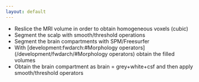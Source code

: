 ```yaml
---
layout: default
---
```


- Reslice the MRI volume in order to obtain homogeneous voxels (cubic)
- Segment the scalp with smooth/threshold operations
- Segment the brain compartments with SPM/Freesurfer
- With [development:fwdarch:#Morphology operators](/development/fwdarch/#Morphology operators) obtain the filled volumes
- Obtain the brain compartment as brain = grey+white+csf and then apply smooth/threshold operators
